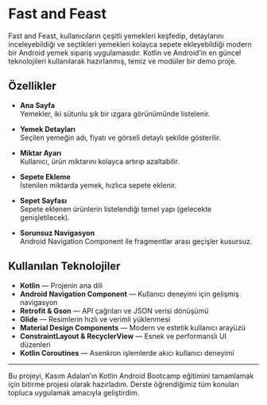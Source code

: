 # Fast and Feast

Fast and Feast, kullanıcıların çeşitli yemekleri keşfedip, detaylarını inceleyebildiği ve seçtikleri yemekleri kolayca sepete ekleyebildiği modern bir Android yemek sipariş uygulamasıdır. Kotlin ve Android’in en güncel teknolojileri kullanılarak hazırlanmış, temiz ve modüler bir demo proje.

## Özellikler

- **Ana Sayfa**  
  Yemekler, iki sütunlu şık bir ızgara görünümünde listelenir.

- **Yemek Detayları**  
  Seçilen yemeğin adı, fiyatı ve görseli detaylı şekilde gösterilir.

- **Miktar Ayarı**  
  Kullanıcı, ürün miktarını kolayca artırıp azaltabilir.

- **Sepete Ekleme**  
  İstenilen miktarda yemek, hızlıca sepete eklenir.

- **Sepet Sayfası**  
  Sepete eklenen ürünlerin listelendiği temel yapı (gelecekte genişletilecek).

- **Sorunsuz Navigasyon**  
  Android Navigation Component ile fragmentlar arası geçişler kusursuz.

## Kullanılan Teknolojiler

- **Kotlin** — Projenin ana dili  
- **Android Navigation Component** — Kullanıcı deneyimi için gelişmiş navigasyon  
- **Retrofit & Gson** — API çağrıları ve JSON verisi dönüşümü  
- **Glide** — Resimlerin hızlı ve verimli yüklenmesi  
- **Material Design Components** — Modern ve estetik kullanıcı arayüzü  
- **ConstraintLayout & RecyclerView** — Esnek ve performanslı UI düzenleri  
- **Kotlin Coroutines** — Asenkron işlemlerde akıcı kullanıcı deneyimi

---

Bu projeyi, Kasım Adalan’ın Kotlin Android Bootcamp eğitimini tamamlamak için bitirme projesi olarak hazırladım. Derste öğrendiğimiz tüm konuları topluca uygulamak amacıyla geliştirdim.
